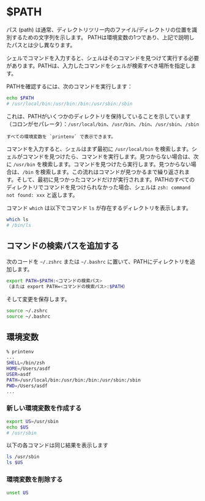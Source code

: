 # $PATH

パス (path) は通常、ディレクトリツリー内のファイル/ディレクトリの位置を識別するための文字列を示します。
PATHは環境変数の1つであり、上記で説明したパスとは少し異なります。

シェルでコマンドを入力すると、シェルはそのコマンドを見つけて実行する必要があります。PATHは、入力したコマンドをシェルが検索すべき場所を指定します。

PATHを確認するには、次のコマンドを実行します：
```bash
echo $PATH
# /usr/local/bin:/usr/bin:/bin:/usr/sbin:/sbin
```
これは、PATHがいくつかのディレクトリを保持していることを示しています（コロンがセパレータ）：`/usr/local/bin`、`/usr/bin`、`/bin`、`/usr/sbin`、`/sbin`

```{tip}
すべての環境変数を `printenv` で表示できます。
```

コマンドを入力すると、シェルはまず最初に `/usr/local/bin` を検索します。シェルがコマンドを見つけたら、コマンドを実行します。見つからない場合は、次に `/usr/bin` を検索します。コマンドを見つけたら実行します。見つからない場合は、`/bin` を検索します。この流れはコマンドが見つかるまで繰り返されます。そして、最初に見つかったコマンドだけが実行されます。PATHのすべてのディレクトリでコマンドを見つけられなかった場合、シェルは `zsh: command not found: xxx` と返します。

コマンド `which` は以下でコマンド `ls` が存在するディレクトリを表示します。
```bash
which ls
# /bin/ls
```

## コマンドの検索パスを追加する

次のコードを `~/.zshrc` または `~/.bashrc` に置いて、PATHにディレクトリを追加します。
```bash
export PATH=$PATH:<コマンドの検索パス>
（または export PATH=<コマンドの検索パス>:$PATH）
```

そして変更を保存します。
```bash
source ~/.zshrc
source ~/.bashrc
```

## 環境変数

```bash
% printenv
...
SHELL=/bin/zsh
HOME=/Users/asdf
USER=asdf
PATH=/usr/local/bin:/usr/bin:/bin:/usr/sbin:/sbin
PWD=/Users/asdf
...
```

### 新しい環境変数を作成する
```bash
export US=/usr/sbin
echo $US
# /usr/sbin
```

以下の各コマンドは同じ結果を表示します
```bash
ls /usr/sbin
ls $US
```

### 環境変数を削除する
```bash
unset US
```
